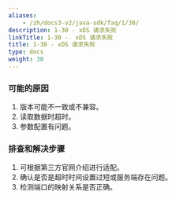 ```yaml
---
aliases:
    - /zh/docs3-v2/java-sdk/faq/1/30/
description: 1-30 - xDS 请求失败
linkTitle: 1-30 -  xDS 请求失败
title: 1-30 - xDS 请求失败
type: docs
weight: 30
---
```



### 可能的原因

1. 版本可能不一致或不兼容。
2. 读取数据时超时。
3. 参数配置有问题。

### 排查和解决步骤

1. 可根据第三方官网介绍进行适配。
2. 确认是否是超时时间设置过短或服务端存在问题。
3. 检测端口的映射关系是否正确。